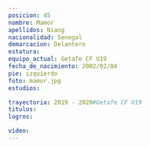 ```yaml
---
posicion: 45
nombre: Mamor
apellidos: Niang
nacionalidad: Senegal
demarcacion: Delantero
estatura:
equipo_actual: Getafe CF U19
fecha_de_nacimiento: 2002/02/04
pie: izquierdo
foto: mamor.jpg
estudios:

trayectoria: 2019 - 2020#Getafe CF U19
titulos:
logros: 

video:
---
```

